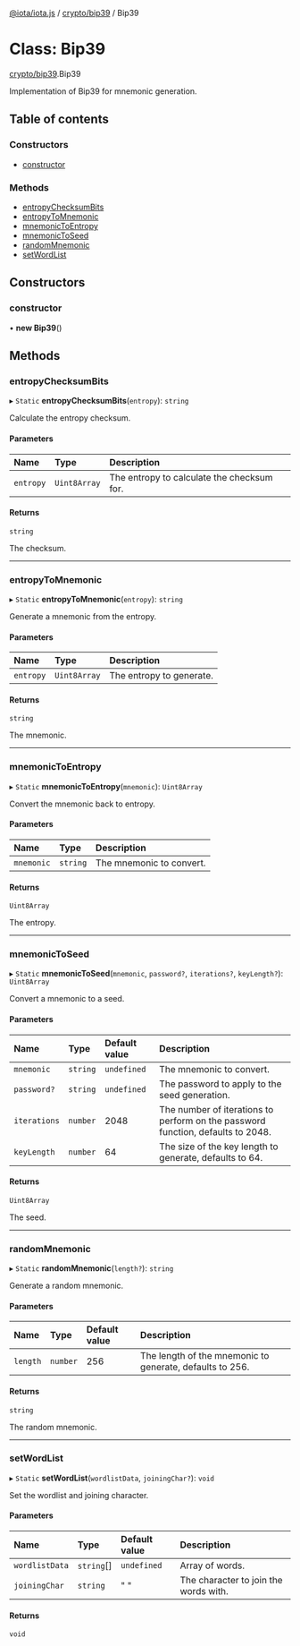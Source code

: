 [@iota/iota.js](../README.md) / [crypto/bip39](../modules/crypto_bip39.md) / Bip39

# Class: Bip39

[crypto/bip39](../modules/crypto_bip39.md).Bip39

Implementation of Bip39 for mnemonic generation.

## Table of contents

### Constructors

- [constructor](crypto_bip39.bip39.md#constructor)

### Methods

- [entropyChecksumBits](crypto_bip39.bip39.md#entropychecksumbits)
- [entropyToMnemonic](crypto_bip39.bip39.md#entropytomnemonic)
- [mnemonicToEntropy](crypto_bip39.bip39.md#mnemonictoentropy)
- [mnemonicToSeed](crypto_bip39.bip39.md#mnemonictoseed)
- [randomMnemonic](crypto_bip39.bip39.md#randommnemonic)
- [setWordList](crypto_bip39.bip39.md#setwordlist)

## Constructors

### constructor

• **new Bip39**()

## Methods

### entropyChecksumBits

▸ `Static` **entropyChecksumBits**(`entropy`): `string`

Calculate the entropy checksum.

#### Parameters

| Name | Type | Description |
| :------ | :------ | :------ |
| `entropy` | `Uint8Array` | The entropy to calculate the checksum for. |

#### Returns

`string`

The checksum.

___

### entropyToMnemonic

▸ `Static` **entropyToMnemonic**(`entropy`): `string`

Generate a mnemonic from the entropy.

#### Parameters

| Name | Type | Description |
| :------ | :------ | :------ |
| `entropy` | `Uint8Array` | The entropy to generate. |

#### Returns

`string`

The mnemonic.

___

### mnemonicToEntropy

▸ `Static` **mnemonicToEntropy**(`mnemonic`): `Uint8Array`

Convert the mnemonic back to entropy.

#### Parameters

| Name | Type | Description |
| :------ | :------ | :------ |
| `mnemonic` | `string` | The mnemonic to convert. |

#### Returns

`Uint8Array`

The entropy.

___

### mnemonicToSeed

▸ `Static` **mnemonicToSeed**(`mnemonic`, `password?`, `iterations?`, `keyLength?`): `Uint8Array`

Convert a mnemonic to a seed.

#### Parameters

| Name | Type | Default value | Description |
| :------ | :------ | :------ | :------ |
| `mnemonic` | `string` | `undefined` | The mnemonic to convert. |
| `password?` | `string` | `undefined` | The password to apply to the seed generation. |
| `iterations` | `number` | 2048 | The number of iterations to perform on the password function, defaults to 2048. |
| `keyLength` | `number` | 64 | The size of the key length to generate, defaults to 64. |

#### Returns

`Uint8Array`

The seed.

___

### randomMnemonic

▸ `Static` **randomMnemonic**(`length?`): `string`

Generate a random mnemonic.

#### Parameters

| Name | Type | Default value | Description |
| :------ | :------ | :------ | :------ |
| `length` | `number` | 256 | The length of the mnemonic to generate, defaults to 256. |

#### Returns

`string`

The random mnemonic.

___

### setWordList

▸ `Static` **setWordList**(`wordlistData`, `joiningChar?`): `void`

Set the wordlist and joining character.

#### Parameters

| Name | Type | Default value | Description |
| :------ | :------ | :------ | :------ |
| `wordlistData` | `string`[] | `undefined` | Array of words. |
| `joiningChar` | `string` | " " | The character to join the words with. |

#### Returns

`void`
